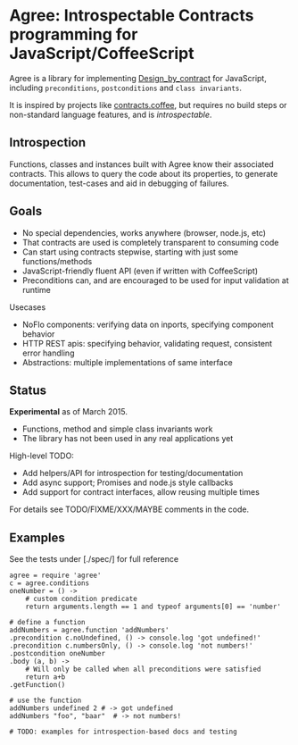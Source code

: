 
# Agree: Introspectable Contracts programming for JavaScript/CoffeeScript

Agree is a library for implementing
[Design_by_contract](http://en.wikipedia.org/wiki/Design_by_contract) for JavaScript,
including `preconditions`, `postconditions` and `class invariants`.

It is inspired by projects like [contracts.coffee](http://disnetdev.com/contracts.coffee),
but requires no build steps or non-standard language features, and is *introspectable*.

## Introspection

Functions, classes and instances built with Agree know their associated contracts.
This allows to query the code about its properties, to generate documentation,
test-cases and aid in debugging of failures.

## Goals

- No special dependencies, works anywhere (browser, node.js, etc)
- That contracts are used is completely transparent to consuming code
- Can start using contracts stepwise, starting with just some functions/methods
- JavaScript-friendly fluent API (even if written with CoffeeScript)
- Preconditions can, and are encouraged to be used for input validation at runtime

Usecases

- NoFlo components: verifying data on inports, specifying component behavior
- HTTP REST apis: specifying behavior, validating request, consistent error handling
- Abstractions: multiple implementations of same interface

## Status

**Experimental** as of March 2015.

* Functions, method and simple class invariants work
* The library has not been used in any real applications yet

High-level TODO:

* Add helpers/API for introspection for testing/documentation
* Add async support; Promises and node.js style callbacks
* Add support for contract interfaces, allow reusing multiple times

For details see TODO/FIXME/XXX/MAYBE comments in the code.


## Examples

See the tests under [./spec/] for full reference

    agree = require 'agree'
    c = agree.conditions
    oneNumber = () ->
        # custom condition predicate
        return arguments.length == 1 and typeof arguments[0] == 'number'

    # define a function
    addNumbers = agree.function 'addNumbers'
    .precondition c.noUndefined, () -> console.log 'got undefined!'
    .precondition c.numbersOnly, () -> console.log 'not numbers!'
    .postcondition oneNumber 
    .body (a, b) ->
        # Will only be called when all preconditions were satisfied
        return a+b
    .getFunction()

    # use the function
    addNumbers undefined 2 # -> got undefined
    addNumbers "foo", "baar"  # -> not numbers!

    # TODO: examples for introspection-based docs and testing
